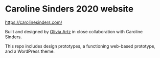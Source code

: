 # Caroline Sinders 2020 website

https://carolinesinders.com/

Built and designed by [Olivia Artz](https://oliviaartz.com) in close collaboration with Caroline Sinders.

This repo includes design prototypes, a functioning web-based prototype, and a WordPress theme.
